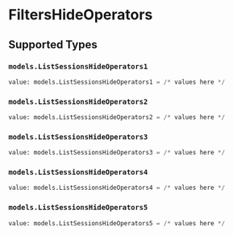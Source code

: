# FiltersHideOperators


## Supported Types

### `models.ListSessionsHideOperators1`

```python
value: models.ListSessionsHideOperators1 = /* values here */
```

### `models.ListSessionsHideOperators2`

```python
value: models.ListSessionsHideOperators2 = /* values here */
```

### `models.ListSessionsHideOperators3`

```python
value: models.ListSessionsHideOperators3 = /* values here */
```

### `models.ListSessionsHideOperators4`

```python
value: models.ListSessionsHideOperators4 = /* values here */
```

### `models.ListSessionsHideOperators5`

```python
value: models.ListSessionsHideOperators5 = /* values here */
```

